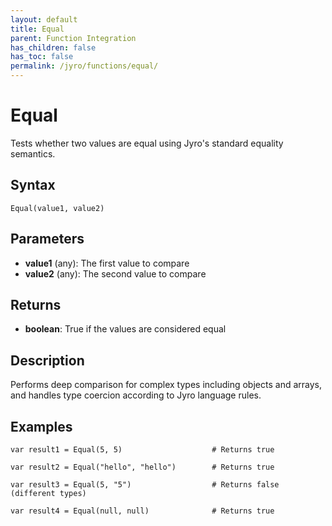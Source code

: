 ```yaml
---
layout: default
title: Equal
parent: Function Integration
has_children: false
has_toc: false
permalink: /jyro/functions/equal/
---
```


# Equal

Tests whether two values are equal using Jyro's standard equality semantics.

## Syntax

```jyro
Equal(value1, value2)
```

## Parameters

- **value1** (any): The first value to compare
- **value2** (any): The second value to compare

## Returns

- **boolean**: True if the values are considered equal

## Description

Performs deep comparison for complex types including objects and arrays, and handles type coercion according to Jyro language rules.

## Examples

```jyro
var result1 = Equal(5, 5)                    # Returns true
```

```jyro
var result2 = Equal("hello", "hello")        # Returns true
```

```jyro
var result3 = Equal(5, "5")                  # Returns false (different types)
```

```jyro
var result4 = Equal(null, null)              # Returns true
```